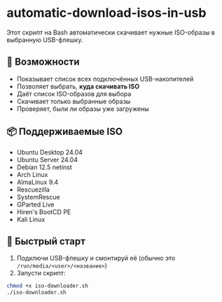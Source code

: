 # automatic-download-isos-in-usb

Этот скрипт на Bash автоматически скачивает нужные ISO-образы в выбранную USB-флешку.

## 🔧 Возможности

- Показывает список всех подключённых USB-накопителей
- Позволяет выбрать, **куда скачивать ISO**
- Даёт список ISO-образов для выбора
- Скачивает только выбранные образы
- Проверяет, были ли образы уже загружены

## 📦 Поддерживаемые ISO

- Ubuntu Desktop 24.04
- Ubuntu Server 24.04
- Debian 12.5 netinst
- Arch Linux
- AlmaLinux 9.4
- Rescuezilla
- SystemRescue
- GParted Live
- Hiren's BootCD PE
- Kali Linux

## 🚀 Быстрый старт

1. Подключи USB-флешку и смонтируй её (обычно это `/run/media/<user>/<название>`)
2. Запусти скрипт:

```bash
chmod +x iso-downloader.sh
./iso-downloader.sh
```
